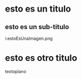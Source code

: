 # esto es un titulo
## esto es un sub-titulo
i:estoEsUnaImagen.png
# esto es otro titulo
textoplano
